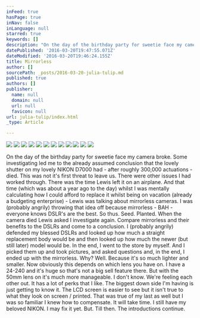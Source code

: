 ```yaml
---
inFeed: true
hasPage: true
inNav: false
inLanguage: null
starred: true
keywords: []
description: "On the day of the birthday party for sweetie face my camera broke.  Some investigating led me to the already assumed conclusion that the lovely shutter on my lovely NIKON D7000 had - after roughly 300,000 actuations - died.\n\nThis was not it's first threat to leave us.  There were other issues I had worked through.  There was the time Lewis left it on an airplane.  And that time (which was about a year ago to the day) whilst I was mentally calculating how I could afford to replace it whilst being on vacation (already a budgeting enterprise) - Lewis was talking about mirrorless cameras.  I was (probably angrily) throwing that idea off because mirrorless - BAH - everyone knows DSLR's are the best.\n\nSo thus.  Seed.  Planted.\n\nWhen the camera died Lewis asked I investigate again.  Compare mirrorless and their benefits to the DSLRs and come to a conclusion.  I (probably angrily) defended my blessed DSLRs and looked up how much a straight replacement body would be and then looked up how much the newer (but still later) model would be.\n\nIn the end, I went to the store by myself.  And I picked them up and took pictures, and asked questions and, in the end, I ended up with the mirrorless.\n\nWhy? \n\nWell.  Because it's so much lighter and smaller.  Now obviously this depends on which lens you have on.  I have a 24-240 and it's huge so that's not a big sell feature there.  But with the 50mm lens on it's much more manageable.\n\nI don't know.  We're feeling each other out.  It has a lot of perks that I like.  The biggest down side I'm having is just getting to know it.  The LCD screen is easier to see but it isn't true to what they look on screen / printed.  That was true of my last as well but I was so familiar I knew how to compensate.  It will take time.\n\nI still have my beloved NIKON.  I may fix it yet.  But.  Till then.  The introductions continue."
datePublished: '2016-03-20T19:47:55.071Z'
dateModified: '2016-03-20T19:46:24.155Z'
title: Mirrorless
author: []
sourcePath: _posts/2016-03-20-julia-tulip.md
published: true
authors: []
publisher:
  name: null
  domain: null
  url: null
  favicon: null
url: julia-tulip/index.html
_type: Article

---
```

![](https://the-grid-user-content.s3-us-west-2.amazonaws.com/b1efd707-dcd4-42c6-bf33-1afadc3499ac.jpg)
![](https://the-grid-user-content.s3-us-west-2.amazonaws.com/02170e4a-6c90-418a-96b7-368dff973223.jpg)
![](https://s3-us-west-2.amazonaws.com/the-grid-img/p/a842b161b5a14d61400f8501eacc78ca73536977.jpg)
![](https://the-grid-user-content.s3-us-west-2.amazonaws.com/6aca3f2e-0693-4520-bd9b-e46e109dcb23.jpg)
![](https://the-grid-user-content.s3-us-west-2.amazonaws.com/67f5ca9b-2af9-4a22-a3df-e679ff87a852.jpg)
![](https://the-grid-user-content.s3-us-west-2.amazonaws.com/b90384ca-eb72-4e72-8769-9c7388d72a42.jpg)
![](https://the-grid-user-content.s3-us-west-2.amazonaws.com/94ca0977-a109-4fb0-a0be-d4c8b334223a.jpg)
![](https://the-grid-user-content.s3-us-west-2.amazonaws.com/2b4324da-13d9-4d6f-acf8-09089c8ddcbf.jpg)
![](https://the-grid-user-content.s3-us-west-2.amazonaws.com/a66f20b7-0e47-4d0c-b5b6-d1e816bf938c.jpg)
![](https://the-grid-user-content.s3-us-west-2.amazonaws.com/442d3163-3fbf-4349-8657-6f0d115163b7.jpg)
![](https://the-grid-user-content.s3-us-west-2.amazonaws.com/531abcbc-a885-4a86-bf08-61f68405efc2.jpg)
![](https://the-grid-user-content.s3-us-west-2.amazonaws.com/6359569d-5d38-4f39-8e3c-bb49cd0b9094.jpg)

On the day of the birthday party for sweetie face my camera broke. Some investigating led me to the already assumed conclusion that the lovely shutter on my lovely NIKON D7000 had - after roughly 300,000 actuations - died.
This was not it's first threat to leave us. There were other issues I had worked through. There was the time Lewis left it on an airplane. And that time (which was about a year ago to the day) whilst I was mentally calculating how I could afford to replace it whilst being on vacation (already a budgeting enterprise) - Lewis was talking about mirrorless cameras. I was (probably angrily) throwing that idea off because mirrorless - BAH - everyone knows DSLR's are the best.
So thus. Seed. Planted.
When the camera died Lewis asked I investigate again. Compare mirrorless and their benefits to the DSLRs and come to a conclusion. I (probably angrily) defended my blessed DSLRs and looked up how much a straight replacement body would be and then looked up how much the newer (but still later) model would be.
In the end, I went to the store by myself. And I picked them up and took pictures, and asked questions and, in the end, I ended up with the mirrorless.
Why? 
Well. Because it's so much lighter and smaller. Now obviously this depends on which lens you have on. I have a 24-240 and it's huge so that's not a big sell feature there. But with the 50mm lens on it's much more manageable.
I don't know. We're feeling each other out. It has a lot of perks that I like. The biggest down side I'm having is just getting to know it. The LCD screen is easier to see but it isn't true to what they look on screen / printed. That was true of my last as well but I was so familiar I knew how to compensate. It will take time.
I still have my beloved NIKON. I may fix it yet. But. Till then. The introductions continue.